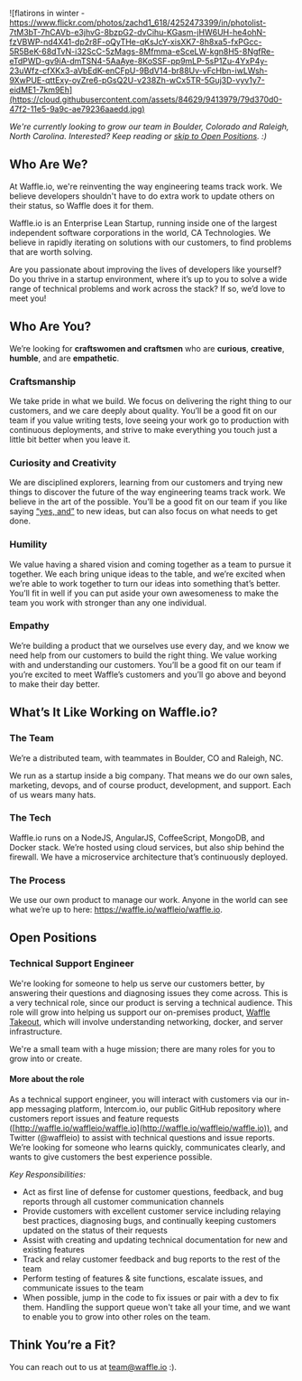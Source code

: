 ![flatirons in winter - https://www.flickr.com/photos/zachd1_618/4252473399/in/photolist-7tM3bT-7hCAVb-e3jhvG-8bzpG2-dvCihu-KGasm-jHW6UH-he4ohN-fzVBWP-nd4X41-dp2r8F-oQyTHe-qKsJcY-xisXK7-8h8xa5-fxPGcc-5R5BeK-68dTvN-i32ScC-5zMags-8Mfmma-eSceLW-kgn8H5-8NgfRe-eTdPWD-gv9iA-dmTSN4-5AaAye-8KoSSF-pp9mLP-5sP1Zu-4YxP4y-23uWfz-cfXKx3-aVbEdK-enCFpU-9BdV14-br88Uv-vFcHbn-iwLWsh-9XwPUE-qttExy-oyZre6-pGsQ2U-v238Zh-wCx5TR-5Guj3D-vyv1y7-eidME1-7km9Eh](https://cloud.githubusercontent.com/assets/84629/9413979/79d370d0-47f2-11e5-9a9c-ae79236aaedd.jpg)

_We're currently looking to grow our team in Boulder, Colorado and Raleigh, North Carolina. Interested? Keep reading or [skip to Open Positions](#open-positions). :)_

## Who Are We?

At Waffle.io, we're reinventing the way engineering teams track work. We believe developers shouldn't have to do extra work to update others on their status, so Waffle does it for them.

Waffle.io is an Enterprise Lean Startup, running inside one of the largest independent software corporations in the world, CA Technologies. We believe in rapidly iterating on solutions with our customers, to find problems that are worth solving.

Are you passionate about improving the lives of developers like yourself? Do you thrive in a startup environment, where it’s up to you to solve a wide range of technical problems and work across the stack? If so, we’d love to meet you!

## Who Are You?

We’re looking for **craftswomen and craftsmen** who are **curious**, **creative**, **humble**, and are **empathetic**.

### Craftsmanship

We take pride in what we build. We focus on delivering the right thing to our customers, and we care deeply about quality. You’ll be a good fit on our team if you value writing tests, love seeing your work go to production with continuous deployments, and strive to make everything you touch just a little bit better when you leave it.

### Curiosity and Creativity

We are disciplined explorers, learning from our customers and trying new things to discover the future of the way engineering teams track work. We believe in the art of the possible. You’ll be a good fit on our team if you like saying [“yes, and”](https://en.wikipedia.org/wiki/%22Yes,_And%22_rule) to new ideas, but can also focus on what needs to get done.

### Humility

We value having a shared vision and coming together as a team to pursue it together. We each bring unique ideas to the table, and we’re excited when we’re able to work together to turn our ideas into something that’s better. You’ll fit in well if you can put aside your own awesomeness to make the team you work with stronger than any one individual.

### Empathy

We’re building a product that we ourselves use every day, and we know we need help from our customers to build the right thing. We value working with and understanding our customers. You’ll be a good fit on our team if you’re excited to meet Waffle’s customers and you’ll go above and beyond to make their day better.

## What’s It Like Working on Waffle.io?

### The Team

We’re a distributed team, with teammates in Boulder, CO and Raleigh, NC.

We run as a startup inside a big company. That means we do our own sales, marketing, devops, and of course product, development, and support. Each of us wears many hats.

### The Tech

Waffle.io runs on a NodeJS, AngularJS, CoffeeScript, MongoDB, and Docker stack. We’re hosted using cloud services, but also ship behind the firewall. We have a microservice architecture that’s continuously deployed.

### The Process

We use our own product to manage our work. Anyone in the world can see what we’re up to here: https://waffle.io/waffleio/waffle.io.

## Open Positions

### Technical Support Engineer

We're looking for someone to help us serve our customers better, by answering their questions and diagnosing issues they come across. This is a very technical role, since our product is serving a technical audience. This role will grow into helping us support our on-premises product, [Waffle Takeout](https://takeout.waffle.io), which will involve understanding networking, docker, and server infrastructure. 

We're a small team with a huge mission; there are many roles for you to grow into or create.

#### More about the role
As a technical support engineer, you will interact with customers via our in-app messaging platform, Intercom.io, our public GitHub repository where customers report issues and feature requests  ([http://waffle.io/waffleio/waffle.io](http://waffle.io/waffleio/waffle.io)), and Twitter (@waffleio) to assist with technical questions and issue reports. We’re looking for someone who learns quickly, communicates clearly, and wants to give customers the best experience possible.

*Key Responsibilities:*
- Act as first line of defense for customer questions, feedback, and bug reports through all customer communication channels
- Provide customers with excellent customer service including relaying best practices, diagnosing bugs, and continually keeping customers updated on the status of their requests
- Assist with creating and updating technical documentation for new and existing features
- Track and relay customer feedback and bug reports to the rest of the team 
- Perform testing of features & site functions, escalate issues, and communicate issues to the team
- When possible, jump in the code to fix issues or pair with a dev to fix them. Handling the support queue won't take all your time, and we want to enable you to grow into other roles on the team.


## Think You’re a Fit?

You can reach out to us at team@waffle.io :).



